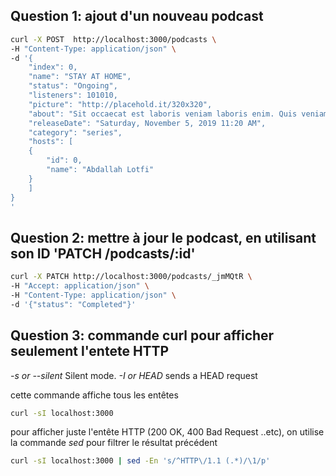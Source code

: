 ## Question 1: ajout d'un nouveau podcast

```bash
curl -X POST  http://localhost:3000/podcasts \
-H "Content-Type: application/json" \
-d '{
    "index": 0,
    "name": "STAY AT HOME",
    "status": "Ongoing",
    "listeners": 101010,
    "picture": "http://placehold.it/320x320",
    "about": "Sit occaecat est laboris veniam laboris enim. Quis veniam ad reprehenderit anim incididunt tempor velit. Adipisicing sunt nulla cillum do deserunt. Enim aliquip consectetur do sit cillum velit magna elit ullamco cillum excepteur deserunt laboris commodo. Sint sint fugiat id anim. Quis laborum ipsum dolor fugiat culpa nostrud do et nisi aliquip velit irure aute.",
    "releaseDate": "Saturday, November 5, 2019 11:20 AM",
    "category": "series",
    "hosts": [
    {
        "id": 0,
        "name": "Abdallah Lotfi"
    }
    ]
}
'
```

## Question 2: mettre à jour le podcast, en utilisant son ID 'PATCH /podcasts/:id'

```bash
curl -X PATCH http://localhost:3000/podcasts/_jmMQtR \
-H "Accept: application/json" \
-H "Content-Type: application/json" \
-d '{"status": "Completed"}'
```

## Question 3: commande curl pour afficher seulement l'entete HTTP

*-s or --silent* Silent mode.
*-I or HEAD* sends a HEAD request 

cette commande affiche tous les entêtes
```bash
curl -sI localhost:3000
```

pour afficher juste l'entête HTTP (200 OK, 400 Bad Request ..etc), on utilise la commande *sed* pour filtrer le résultat précédent
```bash
curl -sI localhost:3000 | sed -En 's/^HTTP\/1.1 (.*)/\1/p'
```